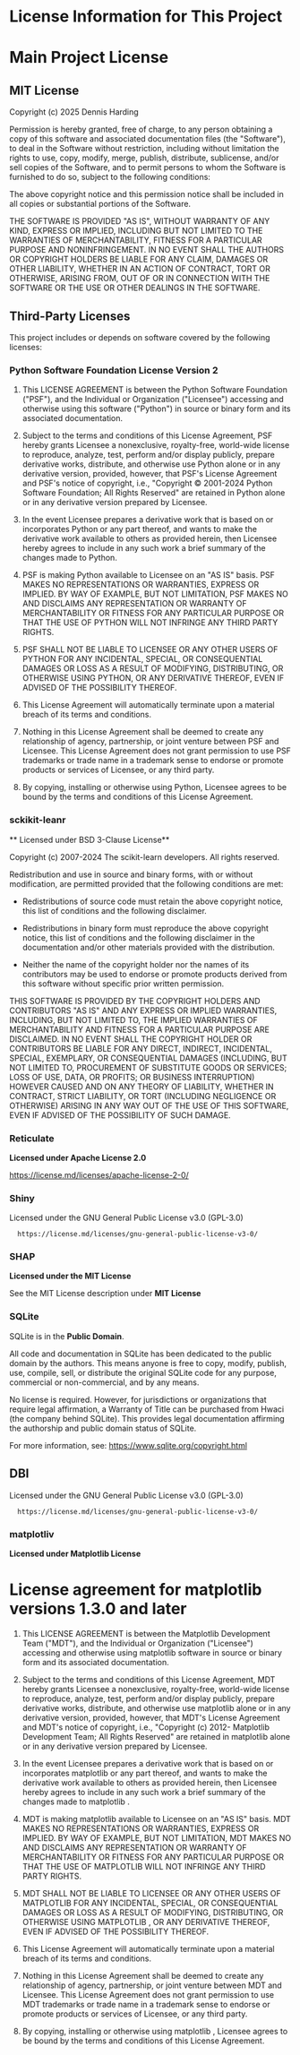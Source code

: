 # License Information for This Project

# Main Project License

## MIT License

Copyright (c) 2025 Dennis Harding

Permission is hereby granted, free of charge, to any person obtaining a copy
of this software and associated documentation files (the "Software"), to deal
in the Software without restriction, including without limitation the rights
to use, copy, modify, merge, publish, distribute, sublicense, and/or sell
copies of the Software, and to permit persons to whom the Software is
furnished to do so, subject to the following conditions:

The above copyright notice and this permission notice shall be included in all
copies or substantial portions of the Software.

THE SOFTWARE IS PROVIDED "AS IS", WITHOUT WARRANTY OF ANY KIND, EXPRESS OR
IMPLIED, INCLUDING BUT NOT LIMITED TO THE WARRANTIES OF MERCHANTABILITY,
FITNESS FOR A PARTICULAR PURPOSE AND NONINFRINGEMENT. IN NO EVENT SHALL THE
AUTHORS OR COPYRIGHT HOLDERS BE LIABLE FOR ANY CLAIM, DAMAGES OR OTHER
LIABILITY, WHETHER IN AN ACTION OF CONTRACT, TORT OR OTHERWISE, ARISING FROM,
OUT OF OR IN CONNECTION WITH THE SOFTWARE OR THE USE OR OTHER DEALINGS IN THE
SOFTWARE.

## Third-Party Licenses
This project includes or depends on software covered by the following licenses:

### Python Software Foundation License Version 2

1. This LICENSE AGREEMENT is between the Python Software Foundation ("PSF"), and
   the Individual or Organization ("Licensee") accessing and otherwise using this
   software ("Python") in source or binary form and its associated documentation.

2. Subject to the terms and conditions of this License Agreement, PSF hereby
   grants Licensee a nonexclusive, royalty-free, world-wide license to reproduce,
   analyze, test, perform and/or display publicly, prepare derivative works,
   distribute, and otherwise use Python alone or in any derivative
   version, provided, however, that PSF's License Agreement and PSF's notice of
   copyright, i.e., "Copyright © 2001-2024 Python Software Foundation; All Rights
   Reserved" are retained in Python alone or in any derivative version
   prepared by Licensee.

3. In the event Licensee prepares a derivative work that is based on or
   incorporates Python or any part thereof, and wants to make the
   derivative work available to others as provided herein, then Licensee hereby
   agrees to include in any such work a brief summary of the changes made to Python.

4. PSF is making Python available to Licensee on an "AS IS" basis.
   PSF MAKES NO REPRESENTATIONS OR WARRANTIES, EXPRESS OR IMPLIED.  BY WAY OF
   EXAMPLE, BUT NOT LIMITATION, PSF MAKES NO AND DISCLAIMS ANY REPRESENTATION OR
   WARRANTY OF MERCHANTABILITY OR FITNESS FOR ANY PARTICULAR PURPOSE OR THAT THE
   USE OF PYTHON WILL NOT INFRINGE ANY THIRD PARTY RIGHTS.

5. PSF SHALL NOT BE LIABLE TO LICENSEE OR ANY OTHER USERS OF PYTHON
   FOR ANY INCIDENTAL, SPECIAL, OR CONSEQUENTIAL DAMAGES OR LOSS AS A RESULT OF
   MODIFYING, DISTRIBUTING, OR OTHERWISE USING PYTHON, OR ANY DERIVATIVE
   THEREOF, EVEN IF ADVISED OF THE POSSIBILITY THEREOF.

6. This License Agreement will automatically terminate upon a material breach of
   its terms and conditions.

7. Nothing in this License Agreement shall be deemed to create any relationship
   of agency, partnership, or joint venture between PSF and Licensee.  This License
   Agreement does not grant permission to use PSF trademarks or trade name in a
   trademark sense to endorse or promote products or services of Licensee, or any
   third party.

8. By copying, installing or otherwise using Python, Licensee agrees
   to be bound by the terms and conditions of this License Agreement.

### sckikit-leanr
** Licensed under BSD 3-Clause License**

Copyright (c) 2007-2024 The scikit-learn developers.
All rights reserved.

Redistribution and use in source and binary forms, with or without
modification, are permitted provided that the following conditions are met:

* Redistributions of source code must retain the above copyright notice, this
  list of conditions and the following disclaimer.

* Redistributions in binary form must reproduce the above copyright notice,
  this list of conditions and the following disclaimer in the documentation
  and/or other materials provided with the distribution.

* Neither the name of the copyright holder nor the names of its
  contributors may be used to endorse or promote products derived from
  this software without specific prior written permission.

THIS SOFTWARE IS PROVIDED BY THE COPYRIGHT HOLDERS AND CONTRIBUTORS "AS IS"
AND ANY EXPRESS OR IMPLIED WARRANTIES, INCLUDING, BUT NOT LIMITED TO, THE
IMPLIED WARRANTIES OF MERCHANTABILITY AND FITNESS FOR A PARTICULAR PURPOSE ARE
DISCLAIMED. IN NO EVENT SHALL THE COPYRIGHT HOLDER OR CONTRIBUTORS BE LIABLE
FOR ANY DIRECT, INDIRECT, INCIDENTAL, SPECIAL, EXEMPLARY, OR CONSEQUENTIAL
DAMAGES (INCLUDING, BUT NOT LIMITED TO, PROCUREMENT OF SUBSTITUTE GOODS OR
SERVICES; LOSS OF USE, DATA, OR PROFITS; OR BUSINESS INTERRUPTION) HOWEVER
CAUSED AND ON ANY THEORY OF LIABILITY, WHETHER IN CONTRACT, STRICT LIABILITY,
OR TORT (INCLUDING NEGLIGENCE OR OTHERWISE) ARISING IN ANY WAY OUT OF THE USE
OF THIS SOFTWARE, EVEN IF ADVISED OF THE POSSIBILITY OF SUCH DAMAGE.


### Reticulate
**Licensed under Apache License 2.0**

  https://license.md/licenses/apache-license-2-0/
                           
### Shiny
Licensed under the GNU General Public License v3.0 (GPL-3.0)  

      https://license.md/licenses/gnu-general-public-license-v3-0/

### SHAP
**Licensed under the MIT License**

See the MIT License description under **MIT License**

### SQLite
SQLite is in the **Public Domain**.

All code and documentation in SQLite has been dedicated to the public domain by the authors. This means anyone is free to copy, modify, publish, use, compile, sell, or distribute the original SQLite code for any purpose, commercial or non-commercial, and by any means.

No license is required. However, for jurisdictions or organizations that require legal affirmation, a Warranty of Title can be purchased from Hwaci (the company behind SQLite). This provides legal documentation affirming the authorship and public domain status of SQLite.

For more information, see: https://www.sqlite.org/copyright.html

## DBI
Licensed under the GNU General Public License v3.0 (GPL-3.0)  

      https://license.md/licenses/gnu-general-public-license-v3-0/

### matplotliv
**Licensed under Matplotlib License**

License agreement for matplotlib versions 1.3.0 and later
=========================================================

1. This LICENSE AGREEMENT is between the Matplotlib Development Team
("MDT"), and the Individual or Organization ("Licensee") accessing and
otherwise using matplotlib software in source or binary form and its
associated documentation.

2. Subject to the terms and conditions of this License Agreement, MDT
hereby grants Licensee a nonexclusive, royalty-free, world-wide license
to reproduce, analyze, test, perform and/or display publicly, prepare
derivative works, distribute, and otherwise use matplotlib
alone or in any derivative version, provided, however, that MDT's
License Agreement and MDT's notice of copyright, i.e., "Copyright (c)
2012- Matplotlib Development Team; All Rights Reserved" are retained in
matplotlib  alone or in any derivative version prepared by
Licensee.

3. In the event Licensee prepares a derivative work that is based on or
incorporates matplotlib or any part thereof, and wants to
make the derivative work available to others as provided herein, then
Licensee hereby agrees to include in any such work a brief summary of
the changes made to matplotlib .

4. MDT is making matplotlib available to Licensee on an "AS
IS" basis.  MDT MAKES NO REPRESENTATIONS OR WARRANTIES, EXPRESS OR
IMPLIED.  BY WAY OF EXAMPLE, BUT NOT LIMITATION, MDT MAKES NO AND
DISCLAIMS ANY REPRESENTATION OR WARRANTY OF MERCHANTABILITY OR FITNESS
FOR ANY PARTICULAR PURPOSE OR THAT THE USE OF MATPLOTLIB
WILL NOT INFRINGE ANY THIRD PARTY RIGHTS.

5. MDT SHALL NOT BE LIABLE TO LICENSEE OR ANY OTHER USERS OF MATPLOTLIB
 FOR ANY INCIDENTAL, SPECIAL, OR CONSEQUENTIAL DAMAGES OR
LOSS AS A RESULT OF MODIFYING, DISTRIBUTING, OR OTHERWISE USING
MATPLOTLIB , OR ANY DERIVATIVE THEREOF, EVEN IF ADVISED OF
THE POSSIBILITY THEREOF.

6. This License Agreement will automatically terminate upon a material
breach of its terms and conditions.

7. Nothing in this License Agreement shall be deemed to create any
relationship of agency, partnership, or joint venture between MDT and
Licensee.  This License Agreement does not grant permission to use MDT
trademarks or trade name in a trademark sense to endorse or promote
products or services of Licensee, or any third party.

8. By copying, installing or otherwise using matplotlib ,
Licensee agrees to be bound by the terms and conditions of this License
Agreement.
